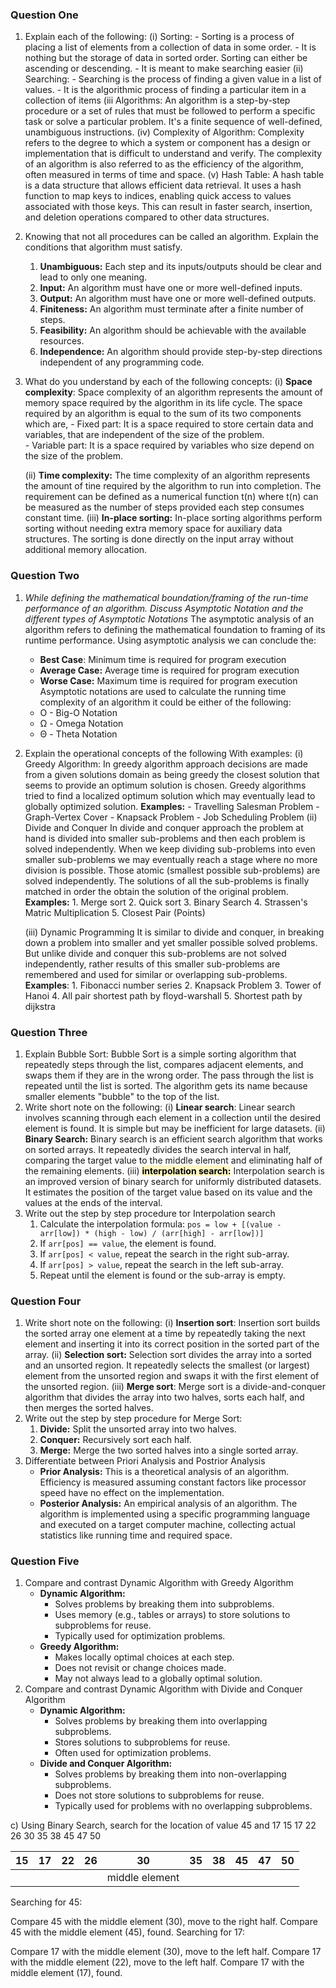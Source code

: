 ### Question One
1) Explain each of the following:
		(i) Sorting: 
			- Sorting is a process of placing a list of elements from a collection of data in some  order. 
			- It is nothing but the storage of data in sorted order. Sorting can either be ascending or descending. 
			- It is meant to make searching easier
		(ii) Searching: 
			- Searching is the process of finding a given value in a list of values. 
			- It is the algorithmic process of finding a particular item in a collection of items
		(iii Algorithms: 
			 An algorithm is a step-by-step procedure or a set of rules that must be followed to perform a specific task or solve a particular problem. It's a finite sequence of well-defined, unambiguous instructions.
		(iv) Complexity of Algorithm:
			Complexity refers to the degree to which a system or component has a design or implementation that is difficult to understand and verify. The complexity of an algorithm is also referred to as the efficiency of the algorithm, often measured in terms of time and space.
		(v) Hash Table:
			A hash table is a data structure that allows efficient data retrieval. It uses a hash function to map keys to indices, enabling quick access to values associated with those keys. This can result in faster search, insertion, and deletion operations compared to other data structures.

2) Knowing that not all procedures can be called an algorithm. Explain the conditions that algorithm must satisfy.
	1. **Unambiguous:** Each step and its inputs/outputs should be clear and lead to only one meaning.
	2. **Input:** An algorithm must have one or more well-defined inputs.
	3. **Output:** An algorithm must have one or more well-defined outputs.
	4. **Finiteness:** An algorithm must terminate after a finite number of steps.
	5. **Feasibility:** An algorithm should be achievable with the available resources.
	6. **Independence:** An algorithm should provide step-by-step directions independent of any programming code.

3) What do you understand by each of the following concepts:
	(i) **Space complexity**: 
		Space complexity of an algorithm represents the amount of memory space required by the algorithm in its life cycle. The space required by an algorithm is equal to the sum of its two components which are, 
		- Fixed part: It is a space required to store certain data and variables, that are independent of the size of the problem.  
		- Variable part: It is a space required  by variables who size depend on the size of the problem. 
 
	(ii) **Time complexity:** 
		The time complexity of an algorithm represents the amount of tine required by the algorithm to run into completion. The requirement can be defined  as a numerical function t(n) where t(n) can be measured as the number of steps provided each step consumes constant time. 
	(iii) **In-place sorting:** 
		In-place sorting algorithms perform sorting without needing extra memory space for auxiliary data structures. The sorting is done directly on the input array without additional memory allocation.
### Question Two
1) *While defining the mathematical boundation/framing of the run-time performance of an algorithm. Discuss Asymptotic Notation  and the different types of Asymptotic Notations* 
	The asymptotic analysis of an algorithm refers to defining the mathematical foundation to framing of its runtime performance. Using asymptotic analysis we can conclude  the:
	- **Best Case**: Minimum time is required for program execution
	- **Average Case:** Average time is required for program execution
	- **Worse Case:** Maximum time is required for program execution
	Asymptotic notations are used to calculate the running time complexity of an algorithm it could be either of the following:
	- O  - Big-O Notation
	- Ω - Omega Notation
	- Θ - Theta Notation

1) Explain the operational concepts of the following With examples:
	 (i) Greedy Algorithm: 
		 In greedy algorithm approach decisions are made from a given solutions domain as being greedy the closest solution that seems to provide an optimum solution is chosen. Greedy algorithms tried to find a localized optimum solution which may eventually lead to globally optimized solution.
		**Examples:**
			- Travelling Salesman Problem
			- Graph-Vertex Cover
			- Knapsack Problem
			- Job Scheduling Problem
	 (ii) Divide and Conquer 
		 In divide and conquer approach the problem at hand is divided into smaller sub-problems and then each problem is solved independently. When we keep dividing sub-problems into even smaller sub-problems we may eventually reach a stage where no more division is possible. Those atomic (smallest possible sub-problems) are solved independently. The solutions of all the sub-problems is finally matched in order the obtain the solution of the original problem. 
		 **Examples:**
			1. Merge sort
			2. Quick sort
			3. Binary Search
			4. Strassen's Matric Multiplication
			5. Closest Pair (Points)

	 (iii) Dynamic Programming
		 It is similar to divide and conquer, in breaking down a problem into smaller and yet smaller possible solved problems. But unlike divide and conquer this sub-problems are not solved independently, rather results of this smaller sub-problems are remembered and used for similar or overlapping sub-problems.  
		**Examples**:
			1. Fibonacci number series
			2. Knapsack Problem
			3. Tower of Hanoi
			4. All pair shortest path by floyd-warshall 
			5. Shortest path by dijkstra 
### Question Three
1) Explain Bubble Sort:
	 Bubble Sort is a simple sorting algorithm that repeatedly steps through the list, compares adjacent elements, and swaps them if they are in the wrong order. The pass through the list is repeated until the list is sorted. The algorithm gets its name because smaller elements "bubble" to the top of the list.
2) Write short note on the following:
	(i) **Linear search**: 
		Linear search involves scanning through each element in a collection until the desired element is found. It is simple but may be inefficient for large datasets.
	(ii) **Binary Search:** 
		Binary search is an efficient search algorithm that works on sorted arrays. It repeatedly divides the search interval in half, comparing the target value to the middle element and eliminating half of the remaining elements.
	(iii) **<mark style="background: #FFF3A3A6;">**interpolation search**:</mark>** 
		Interpolation search is an improved version of binary search for uniformly distributed datasets. It estimates the position of the target value based on its value and the values at the ends of the interval.
1) Write out the step by step procedure tor Interpolation search
	1. Calculate the interpolation formula: `pos = low + [(value - arr[low]) * (high - low) / (arr[high] - arr[low])]`
	2. If `arr[pos] == value`, the element is found.
	3. If `arr[pos] < value`, repeat the search in the right sub-array.
	4. If `arr[pos] > value`, repeat the search in the left sub-array.
	5. Repeat until the element is found or the sub-array is empty.
### Question Four
1) Write short note on the following:
	(i) **Insertion sort**: 
		Insertion sort builds the sorted array one element at a time by repeatedly taking the next element and inserting it into its correct position in the sorted part of the array. 
	(ii) **Selection sort:** 
		Selection sort divides the array into a sorted and an unsorted region. It repeatedly selects the smallest (or largest) element from the unsorted region and swaps it with the first element of the unsorted region.
	(iii) **Merge sort**: 
		Merge sort is a divide-and-conquer algorithm that divides the array into two halves, sorts each half, and then merges the sorted halves.  
1) Write out the step by step procedure for Merge Sort: 
	1. **Divide:** Split the unsorted array into two halves.
	2. **Conquer:** Recursively sort each half.
	3. **Merge:** Merge the two sorted halves into a single sorted array.
2) Differentiate between Priori Analysis and Postrior Analysis
	- **Prior Analysis:** This is a theoretical analysis of an algorithm. Efficiency is measured assuming constant factors like processor speed have no effect on the implementation.
	- **Posterior Analysis:** An empirical analysis of an algorithm. The algorithm is implemented using a specific programming language and executed on a target computer machine, collecting actual statistics like running time and required space.
### Question Five
1) Compare and contrast Dynamic Algorithm with Greedy Algorithm
	- **Dynamic Algorithm:**
	    - Solves problems by breaking them into subproblems.
	    - Uses memory (e.g., tables or arrays) to store solutions to subproblems for reuse.
	    - Typically used for optimization problems.
	- **Greedy Algorithm:**
	    - Makes locally optimal choices at each step.
	    - Does not revisit or change choices made.
	    - May not always lead to a globally optimal solution.
2) Compare and contrast Dynamic Algorithm with Divide and Conquer Algorithm
	- **Dynamic Algorithm:**
	    - Solves problems by breaking them into overlapping subproblems.
	    - Stores solutions to subproblems for reuse.
	    - Often used for optimization problems.
	- **Divide and Conquer Algorithm:**
	    - Solves problems by breaking them into non-overlapping subproblems.
	    - Does not store solutions to subproblems for reuse.
	    - Typically used for problems with no overlapping subproblems.
	    
c) Using Binary Search, search for the location of value 45 and 17
15 17 22 26 30 35 38 45 47 50

| 15 | 17 | 22 | 26 | 30 | 35 | 38 | 45 | 47 | 50 |
| ---- | ---- | ---- | ---- | ---- | ---- | ---- | ---- | ---- | ---- |
|  |  |  |  | middle element |  |  |  |  |  |
Searching for 45:

Compare 45 with the middle element (30), move to the right half.
Compare 45 with the middle element (45), found.
Searching for 17:

Compare 17 with the middle element (30), move to the left half.
Compare 17 with the middle element (22), move to the left half.
Compare 17 with the middle element (17), found.